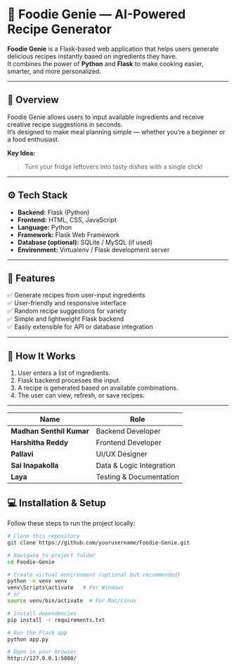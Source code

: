 # 🍲 Foodie Genie — AI-Powered Recipe Generator

**Foodie Genie** is a Flask-based web application that helps users generate delicious recipes instantly based on ingredients they have.  
It combines the power of **Python** and **Flask** to make cooking easier, smarter, and more personalized.

---

## 🚀 Overview

Foodie Genie allows users to input available ingredients and receive creative recipe suggestions in seconds.  
It’s designed to make meal planning simple — whether you’re a beginner or a food enthusiast.

**Key Idea:**  
> Turn your fridge leftovers into tasty dishes with a single click!

---

## ⚙️ Tech Stack

- **Backend:** Flask (Python)
- **Frontend:** HTML, CSS, JavaScript
- **Language:** Python
- **Framework:** Flask Web Framework
- **Database (optional):** SQLite / MySQL (if used)
- **Environment:** Virtualenv / Flask development server

---

## 🌟 Features

✅ Generate recipes from user-input ingredients  
✅ User-friendly and responsive interface  
✅ Random recipe suggestions for variety  
✅ Simple and lightweight Flask backend  
✅ Easily extensible for API or database integration  

---

## 🧩 How It Works

1. User enters a list of ingredients.  
2. Flask backend processes the input.  
3. A recipe is generated based on available combinations.  
4. The user can view, refresh, or save recipes.

---
| Name                     | Role                     |
| ------------------------ | ------------------------ |
| **Madhan Senthil Kumar** | Backend Developer        |
| **Harshitha Reddy**      | Frontend Developer       |
| **Pallavi**              | UI/UX Designer           |
| **Sai Inapakolla**       | Data & Logic Integration |
| **Laya**                 | Testing & Documentation  |


## 💻 Installation & Setup

Follow these steps to run the project locally:

```bash
# Clone this repository
git clone https://github.com/yourusername/Foodie-Genie.git

# Navigate to project folder
cd Foodie-Genie

# Create virtual environment (optional but recommended)
python -m venv venv
venv\Scripts\activate   # For Windows
# or
source venv/bin/activate  # For Mac/Linux

# Install dependencies
pip install -r requirements.txt

# Run the Flask app
python app.py

# Open in your browser
http://127.0.0.1:5000/

